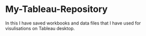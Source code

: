 # My-Tableau-Repository
In this I have saved workbooks and data files that I have used for visulisations on Tableau desktop.
